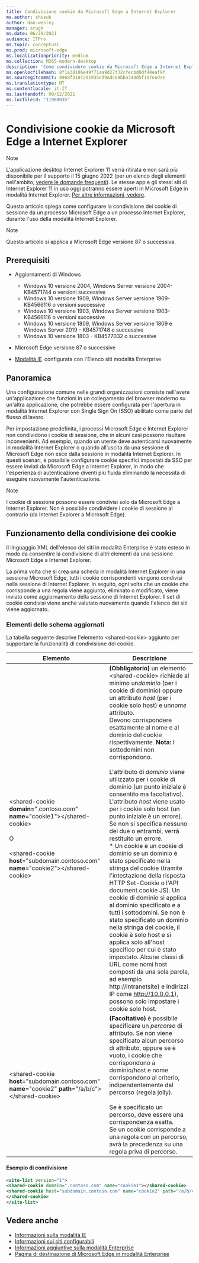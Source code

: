 ```yaml
---
title: Condivisione cookie da Microsoft Edge a Internet Explorer
ms.author: shisub
author: dan-wesley
manager: srugh
ms.date: 06/29/2021
audience: ITPro
ms.topic: conceptual
ms.prod: microsoft-edge
ms.localizationpriority: medium
ms.collection: M365-modern-desktop
description: 'Come condividere cookie da Microsoft Edge a Internet Explorer '
ms.openlocfilehash: 8f1a38106e49f71aa9d27f32cfecbd0df44eaf9f
ms.sourcegitcommit: 8968f3107291935ed9adc84bba348d5f187eadae
ms.translationtype: MT
ms.contentlocale: it-IT
ms.lasthandoff: 09/12/2021
ms.locfileid: "11980035"
---
```

# <a name="cookie-sharing-from-microsoft-edge-to-internet-explorer"></a>Condivisione cookie da Microsoft Edge a Internet Explorer

>[!Note]
> L'applicazione desktop Internet Explorer 11 verrà ritirata e non sarà più disponibile per il supporto il 15 giugno 2022 (per un elenco degli elementi nell'ambito, [vedere le domande frequenti](https://techcommunity.microsoft.com/t5/windows-it-pro-blog/internet-explorer-11-desktop-app-retirement-faq/ba-p/2366549)). Le stesse app e gli stessi siti di Internet Explorer 11 in uso oggi potranno essere aperti in Microsoft Edge in modalità Internet Explorer. [Per altre informazioni, vedere](https://blogs.windows.com/windowsexperience/2021/05/19/the-future-of-internet-explorer-on-windows-10-is-in-microsoft-edge/).

Questo articolo spiega come configurare la condivisione dei cookie di sessione da un processo Microsoft Edge a un processo Internet Explorer, durante l'uso della modalità Internet Explorer.

> [!NOTE]
> Questo articolo si applica a Microsoft Edge versione 87 o successiva.

## <a name="prerequisites"></a>Prerequisiti

- Aggiornamenti di Windows

  - Windows 10 versione 2004, Windows Server versione 2004-KB4571744 o versioni successive
  - Windows 10 versione 1909, Windows Server versione 1909-KB4566116 o versioni successive
  - Windows 10 versione 1903, Windows Server versione 1903-KB4566116 o versioni successive
  - Windows 10 versione 1809, Windows Server versione 1809 e Windows Server 2019 - KB4571748 o successive
  - Windows 10 versione 1803 - KB4577032 o successive

- Microsoft Edge versione 87 o successive
- [Modalità IE](./edge-ie-mode.md)  configurata con l'Elenco siti modalità Enterprise

## <a name="overview"></a>Panoramica

Una configurazione comune nelle grandi organizzazioni consiste nell'avere un'applicazione che funzioni in un collegamento del browser moderno su un'altra applicazione, che potrebbe essere configurata per l'apertura in modalità Internet Explorer con Single Sign On (SSO) abilitato come parte del flusso di lavoro.

Per impostazione predefinita, i processi Microsoft Edge e Internet Explorer non condividono i cookie di sessione, che in alcuni casi possono risultare inconvenienti. Ad esempio, quando un utente deve autenticarsi nuovamente in modalità Internet Explorer o quando all’uscita da una sessione di Microsoft Edge non esce dalla sessione in modalità Internet Explorer. In questi scenari, è possibile configurare cookie specifici impostati da SSO per essere inviati da Microsoft Edge a Internet Explorer, in modo che l'esperienza di autenticazione diventi più fluida eliminando la necessità di eseguire nuovamente l'autenticazione.

> [!NOTE]
> I cookie di sessione possono essere condivisi solo da Microsoft Edge a Internet Explorer. Non è possibile condividere i cookie di sessione al contrario (da Internet Explorer a Microsoft Edge).

## <a name="how-cookie-sharing-works"></a>Funzionamento della condivisione dei cookie

Il linguaggio XML dell'elenco dei siti in modalità Enterprise è stato esteso in modo da consentire la condivisione di altri elementi da una sessione Microsoft Edge a Internet Explorer.  

La prima volta che si crea una scheda in modalità Internet Explorer in una sessione Microsoft Edge, tutti i cookie corrispondenti vengono condivisi nella sessione di Internet Explorer. In seguito, ogni volta che un cookie che corrisponde a una regola viene aggiunto, eliminato o modificato, viene inviato come aggiornamento della sessione di Internet Explorer. Il set di cookie condivisi viene anche valutato nuovamente quando l'elenco dei siti viene aggiornato.

### <a name="updated-schema-elements"></a>Elementi dello schema aggiornati

La tabella seguente descrive l'elemento \<shared-cookie\> aggiunto per supportare la funzionalità di condivisione dei cookie.

| Elemento| Descrizione |
|-|-|
| \<shared-cookie **domain**=".contoso.com" **name**="cookie1"\>\</shared-cookie\><br><br>O<br><br>\<shared-cookie **host**="subdomain.contoso.com" **name**="cookie2"\>\</shared-cookie\>   |**(Obbligatorio)** un elemento \<shared-cookie\> richiede al minimo un*dominio* (per i cookie di dominio) oppure un attributo *host* (per i cookie solo host) e un*nome* attributo.<br>Devono corrispondere esattamente al nome e al dominio del cookie rispettivamente. **Nota:** i sottodomini non corrispondono.<br><br>L'attributo di *dominio* viene utilizzato per i cookie di dominio (un punto iniziale è consentito ma facoltativo).<br>L'attributo *host* viene usato per i cookie solo host (un punto iniziale è un errore). Se non si specifica nessuno dei due o entrambi, verrà restituito un errore.<br>* Un cookie è un cookie di dominio se un dominio è stato specificato nella stringa del cookie (tramite l'intestazione della risposta HTTP Set-Cookie o l'API document.cookie JS). Un cookie di dominio si applica al dominio specificato e a tutti i sottodomini. Se non è stato specificato un dominio nella stringa del cookie, il cookie è solo host e si applica solo all'host specifico per cui è stato impostato. Alcune classi di URL come nomi host composti da una sola parola, ad esempio http://intranetsite) e indirizzi IP come http://10.0.0.1), possono solo impostare i cookie solo host.    |
| \<shared-cookie **host**="subdomain.contoso.com" **name**="cookie2" **path**="/a/b/c"\>\</shared-cookie\>  | **(Facoltativo)** è possibile specificare un *percorso* di attributo. Se non viene specificato alcun percorso di attributo, oppure se è vuoto, i cookie che corrispondono a dominio/host e nome corrispondono al criterio, indipendentemente dal percorso (regola jolly).<br><br>Se è specificato un percorso, deve essere una corrispondenza esatta.<br>Se un cookie corrisponde a una regola con un percorso, avrà la precedenza su una regola priva di percorso. |

#### <a name="sharing-example"></a>Esempio di condivisione

```xml
<site-list version="1">
<shared-cookie domain=".contoso.com" name="cookie1"></shared-cookie> 
<shared-cookie host="subdomain.contoso.com" name="cookie2" path="/a/b/c">
</shared-cookie>
</site-list>
```

## <a name="see-also"></a>Vedere anche

- [Informazioni sulla modalità IE](./edge-ie-mode.md)
- [Informazioni sui siti configurabili](./edge-learnmore-configurable-sites-ie-mode.md)
- [Informazioni aggiuntive sulla modalità Enterprise](/internet-explorer/ie11-deploy-guide/enterprise-mode-overview-for-ie11)
- [Pagina di destinazione di Microsoft Edge in modalità Enterprise](https://aka.ms/EdgeEnterprise)
